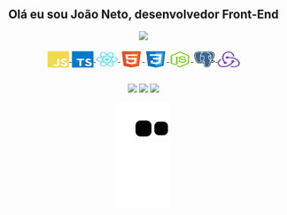 <h2 align="center"> Olá eu sou João Neto, desenvolvedor Front-End</h2>
<div align="center">
  <a href="https://github.com/assemble05">
  <img height="200em" src="https://github-readme-stats.vercel.app/api?username=assemble05&show_icons=true&theme=dark&include_all_commits=true&count_private=true"/>
</div>
<div align="center" style="display: inline_block"><br>
  <img align="center" alt="João-Js" height="30" width="40" src="https://raw.githubusercontent.com/devicons/devicon/master/icons/javascript/javascript-plain.svg">
  <img align="center" alt="João-Ts" height="30" width="40" src="https://raw.githubusercontent.com/devicons/devicon/master/icons/typescript/typescript-plain.svg">
  <img align="center" alt="João-React" height="30" width="40" src="https://raw.githubusercontent.com/devicons/devicon/master/icons/react/react-original.svg">
  <img align="center" alt="João-HTML" height="30" width="40" src="https://raw.githubusercontent.com/devicons/devicon/master/icons/html5/html5-original.svg">
  <img align="center" alt="João-CSS" height="30" width="40" src="https://raw.githubusercontent.com/devicons/devicon/master/icons/css3/css3-original.svg">
  <img align="center" alt="João-node" height="30" width="40" src="https://raw.githubusercontent.com/devicons/devicon/master/icons/nodejs/nodejs-original.svg">
  <img align="center" alt="João-node" height="30" width="40" src="https://raw.githubusercontent.com/devicons/devicon/master/icons/postgresql/postgresql-original.svg">
  <img align="center" alt="João-node" height="30" width="40" src="https://raw.githubusercontent.com/devicons/devicon/master/icons/redux/redux-original.svg">
</div>
  
  ##
<div align="center"> 
  <a href="https://www.instagram.com/eu.net0/" target="_blank"><img src="https://img.shields.io/badge/-Instagram-%23E4405F?style=for-the-badge&logo=instagram&logoColor=white" target="_blank"></a>
  <a href = "mailto:joneto18.jh@gmail.com@gmail.com"><img src="https://img.shields.io/badge/-Gmail-%23333?style=for-the-badge&logo=gmail&logoColor=white" target="_blank"></a>
  <a href="https://www.linkedin.com/in/joão-henrique-pereira-neto-6776251ba/" target="_blank"><img src="https://img.shields.io/badge/-LinkedIn-%230077B5?style=for-the-badge&logo=linkedin&logoColor=white" target="_blank"></a> 
 
![Snake animation](https://github.com/assemble05/assemble05/blob/output/github-contribution-grid-snake.svg)
 
</div>
